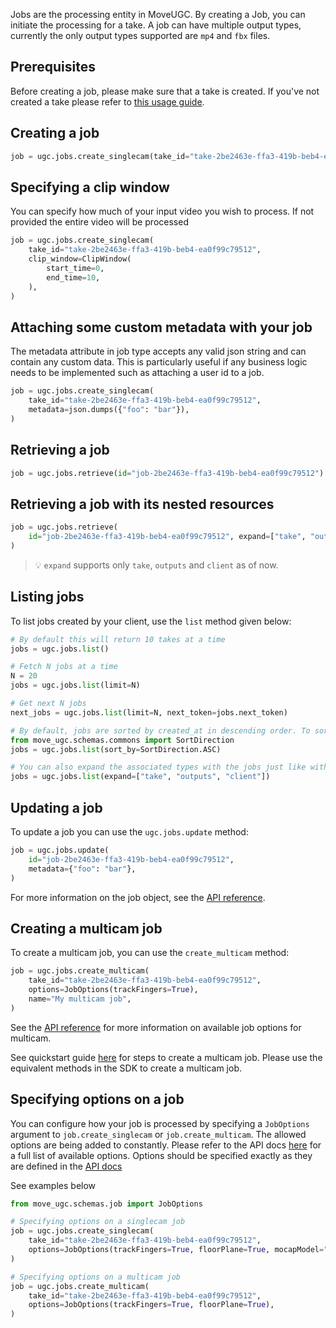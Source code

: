 Jobs are the processing entity in MoveUGC. By creating a Job, you can initiate the processing for a take.
A job can have multiple output types, currently the only output types supported are `mp4` and `fbx` files.

## Prerequisites

Before creating a job, please make sure that a take is created. If you've not created a take please refer to [this usage guide](/move-ugc-python/latest/getting-started/usage/take/).

## Creating a job

```python
job = ugc.jobs.create_singlecam(take_id="take-2be2463e-ffa3-419b-beb4-ea0f99c79512")
```

## Specifying a clip window

You can specify how much of your input video you wish to process. If not provided the entire
video will be processed

```python
job = ugc.jobs.create_singlecam(
    take_id="take-2be2463e-ffa3-419b-beb4-ea0f99c79512",
    clip_window=ClipWindow(
        start_time=0,
        end_time=10,
    ),
)


```
## Attaching some custom metadata with your job

The metadata attribute in job type accepts any valid json string and can contain any custom data. This is particularly useful if any business logic needs to be implemented such as attaching a user id to a job.

```python
job = ugc.jobs.create_singlecam(
    take_id="take-2be2463e-ffa3-419b-beb4-ea0f99c79512",
    metadata=json.dumps({"foo": "bar"}),
)
```

## Retrieving a job

```python
job = ugc.jobs.retrieve(id="job-2be2463e-ffa3-419b-beb4-ea0f99c79512")
```

## Retrieving a job with its nested resources

```python
job = ugc.jobs.retrieve(
    id="job-2be2463e-ffa3-419b-beb4-ea0f99c79512", expand=["take", "outputs", "client"]
)
```

> 💡 `expand` supports only `take`, `outputs` and `client` as of now.


## Listing jobs

To list jobs created by your client, use the `list` method given below:

```python
# By default this will return 10 takes at a time
jobs = ugc.jobs.list()

# Fetch N jobs at a time
N = 20
jobs = ugc.jobs.list(limit=N)

# Get next N jobs
next_jobs = ugc.jobs.list(limit=N, next_token=jobs.next_token)

# By default, jobs are sorted by created_at in descending order. To sort by ascending order, use the sort_by parameter
from move_ugc.schemas.commons import SortDirection
jobs = ugc.jobs.list(sort_by=SortDirection.ASC)

# You can also expand the associated types with the jobs just like with .retrieve()
jobs = ugc.jobs.list(expand=["take", "outputs", "client"])
```

## Updating a job

To update a job you can use the `ugc.jobs.update` method:

```python
job = ugc.jobs.update(
    id="job-2be2463e-ffa3-419b-beb4-ea0f99c79512",
    metadata={"foo": "bar"},
)
```

For more information on the job object, see the [API reference](/move-ugc-python/latest/api-reference/schemas/job/).


## Creating a multicam job

To create a multicam job, you can use the `create_multicam` method:

```python
job = ugc.jobs.create_multicam(
    take_id="take-2be2463e-ffa3-419b-beb4-ea0f99c79512",
    options=JobOptions(trackFingers=True),
    name="My multicam job",
)
```

See the [API reference](/move-ugc-python/latest/api-reference/services/job/#move_ugc.schemas.job.JobOptions) for more information on available job options for multicam.

See quickstart guide [here](https://move-ai.github.io/move-ugc-api/getting-started/multicam/quickstart/) for steps to create a multicam job. Please use the equivalent methods in the SDK to create a multicam job.


## Specifying options on a job

You can configure how your job is processed by specifying a `JobOptions` argument to `job.create_singlecam`
or `job.create_multicam`. The allowed options are being added to constantly. Please refer
to the API docs [here](https://move-ai.github.io/move-ugc-api/schema/#optionsinput) for a full list
of available options. Options should be specified exactly as  they are defined in the [API docs](https://move-ai.github.io/move-ugc-api/schema/#optionsinput)

See examples below

```python
from move_ugc.schemas.job import JobOptions

# Specifying options on a singlecam job
job = ugc.jobs.create_singlecam(
    take_id="take-2be2463e-ffa3-419b-beb4-ea0f99c79512",
    options=JobOptions(trackFingers=True, floorPlane=True, mocapModel="S1"),
)

# Specifying options on a multicam job
job = ugc.jobs.create_multicam(
    take_id="take-2be2463e-ffa3-419b-beb4-ea0f99c79512",
    options=JobOptions(trackFingers=True, floorPlane=True),
)



```